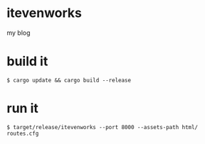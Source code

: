 # itevenworks
my blog

# build it
```shell
$ cargo update && cargo build --release
```

# run it
```shell
$ target/release/itevenworks --port 8000 --assets-path html/ routes.cfg
```